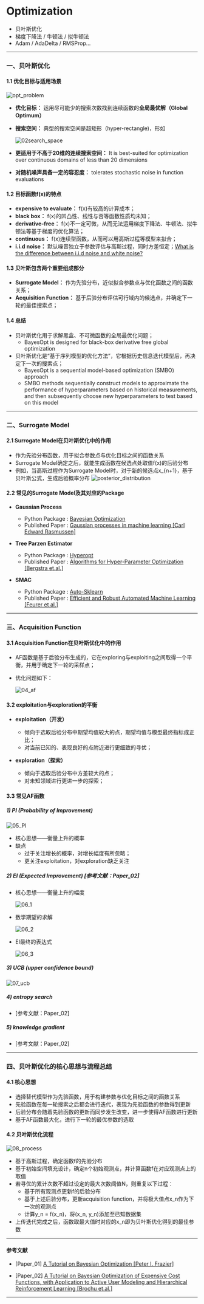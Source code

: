 # Optimization

- 贝叶斯优化
- 梯度下降法 / 牛顿法 / 拟牛顿法
- Adam / AdaDelta / RMSProp...

---

### 一、贝叶斯优化

#### 1.1 优化目标与适用场景

  ![opt_problem](https://github.com/Albertsr/Optimization/blob/master/pic/01opt_problem.jpg)

- **优化目标：** 运用尽可能少的搜索次数找到连续函数的**全局最优解（Global Optimum）** 
- **搜索空间：** 典型的搜索空间是超矩形（hyper-rectangle)，形如 

  ![02search_space](https://github.com/Albertsr/Optimization/blob/master/pic/02search_space.jpg)
  
- **更适用于不高于20维的连续搜索空间：** It is best-suited for optimization over continuous domains of less than 20 dimensions  
- **对随机噪声具备一定的容忍度：** tolerates stochastic noise in function evaluations


#### 1.2 目标函数f(x)的特点  
- **expensive to evaluate：** f(x)有较高的计算成本；
- **black box：** f(x)的凹凸性、线性与否等函数性质均未知；
- **derivative-free：** f(x)不一定可微，从而无法运用梯度下降法、牛顿法、拟牛顿法等基于梯度的优化算法；
- **continuous：** f(x)连续型函数，从而可以用高斯过程等模型来拟合；
- **i.i.d noise：**  默认噪音独立于参数评估与高斯过程，同时方差恒定；[What is the difference between i.i.d noise and white noise? ](https://dsp.stackexchange.com/questions/23881/what-is-the-difference-between-i-i-d-noise-and-white-noise)

#### 1.3 贝叶斯包含两个重要组成部分
- **Surrogate Model：** 作为先验分布，近似拟合参数点与优化函数之间的函数关系；
- **Acquisition Function：** 基于后验分布评估可行域内的候选点，并确定下一轮的最佳搜索点；

#### 1.4 总结
- 贝叶斯优化用于求解黑盒、不可微函数的全局最优化问题；
  - BayesOpt is designed for black-box derivative free global optimization
- 贝叶斯优化是“基于序列模型的优化方法”，它根据历史信息迭代模型后，再决定下一次的搜索点；
  - BayesOpt is a sequential model-based optimization (SMBO) approach
  - SMBO methods sequentially construct models to approximate the performance of hyperparameters based on historical measurements, and then subsequently choose new hyperparameters to test based on this model
  
---

### 二、Surrogate Model

#### 2.1 Surrogate Model在贝叶斯优化中的作用
- 作为先验分布函数，用于拟合参数点与优化目标之间的函数关系
- Surrogate Model确定之后，就能生成函数在候选点处取值f(x)的后验分布
- 例如，当高斯过程作为Surrogate Model时，对于新的候选点x_{n+1}，基于贝叶斯公式，生成后验概率分布
  ![posterior_distribution](https://github.com/Albertsr/Optimization/blob/master/pic/03posterior_distribution.jpg)

#### 2.2 常见的Surrogate Model及其对应的Package
- **Gaussian Process**  
  - Python Package : [Bayesian Optimization](https://github.com/fmfn/BayesianOptimization)
  - Published Paper : [Gaussian processes in machine learning [Carl Edward Rasmussen]](https://www.cs.ubc.ca/~hutter/EARG.shtml/earg/papers05/rasmussen_gps_in_ml.pdf)

- **Tree Parzen Estimator**
  - Python Package : [Hyperopt](https://github.com/hyperopt/hyperopt)
  - Published Paper : [Algorithms for Hyper-Parameter Optimization [Bergstra et.al.]](https://papers.nips.cc/paper/4443-algorithms-for-hyper-parameter-optimization.pdf)
  
- **SMAC**
  - Python Package : [Auto-Sklearn](https://automl.github.io/auto-sklearn/master/)
  - Published Paper : [Efficient and Robust Automated Machine Learning [Feurer et al.]](http://papers.nips.cc/paper/5872-efficient-and-robust-automated-machine-learning.pdf)
  
---

### 三、Acquisition Function
#### 3.1 Acquisition Function在贝叶斯优化中的作用
- AF函数是基于后验分布生成的，它在exploring与exploiting之间取得一个平衡，并用于确定下一轮的采样点；
- 优化问题如下：

  ![04_af](https://github.com/Albertsr/Optimization/blob/master/pic/04_af.jpg)
  
#### 3.2 exploitation与exploration的平衡
- **exploitation（开发）**
  - 倾向于选取后验分布中期望均值较大的点，期望均值与模型最终指标成正比；
  - 对当前已知的、表现良好的点附近进行更细致的寻优；
  
- **exploration（探索）**
  - 倾向于选取后验分布中方差较大的点；
  - 对未知领域进行更进一步的探索； 

#### 3.3 常见AF函数

##### 1) PI (Probability of Improvement)

   ![05_PI](https://github.com/Albertsr/Optimization/blob/master/pic/05_PI.jpg)
   
- 核心思想——衡量上升的概率
- 缺点
  - 过于关注增长的概率，对增长幅度有所忽略；
  - 更关注exploitation，对exploration缺乏关注
  
##### 2) EI (Expected Improvement)  [参考文献：Paper_02]
- 核心思想——衡量上升的幅度

  ![06_1](https://github.com/Albertsr/Optimization/blob/master/pic/06_1.jpg)
  
- 数学期望的求解

  ![06_2](https://github.com/Albertsr/Optimization/blob/master/pic/06_2.jpg)
  
- EI最终的表达式

   ![06_3](https://github.com/Albertsr/Optimization/blob/master/pic/06_3.jpg)
   
##### 3) UCB (upper confidence bound) 
   ![07_ucb](https://github.com/Albertsr/Optimization/blob/master/pic/07_ucb.jpg)

##### 4) entropy search
- [参考文献：Paper_02]
##### 5) knowledge gradient
- [参考文献：Paper_02]

---

### 四、贝叶斯优化的核心思想与流程总结

#### 4.1 核心思想

- 选择替代模型作为先验函数，用于构建参数与优化目标之间的函数关系
- 先验函数在每一轮搜索之后都会进行迭代，表现为先验函数的参数得到更新
- 后验分布会随着先验函数的更新而同步发生改变，进一步使得AF函数进行更新
- 基于AF函数最大化，进行下一轮的最优参数的选取

#### 4.2 贝叶斯优化流程
  
  ![08_process](https://github.com/Albertsr/Optimization/blob/master/pic/08_process.jpg)

- 基于高斯过程，确定函数f的先验分布
- 基于初始空间填充设计，确定n个初始观测点，并计算函数f在对应观测点上的取值
- 若寻优的累计次数不超过设定的最大次数阈值N，则重复以下过程：
  - 基于所有观测点更新f的后验分布
  - 基于上述后验分布，更新acquisition function，并将极大值点x_n作为下一次的观测点
  - 计算y_n = f(x_n)，将(x_n, y_n)添加至已知数据集
- 上传迭代完成之后，函数取最大值时对应的x_n即为贝叶斯优化得到的最佳参数

---

#### 参考文献
- [Paper_01] [A Tutorial on Bayesian Optimization [Peter I. Frazier]](https://arxiv.org/abs/1807.02811)

- [Paper_02] [A Tutorial on Bayesian Optimization of
Expensive Cost Functions, with Application to
Active User Modeling and Hierarchical
Reinforcement Learning [Brochu et.al.]](https://arxiv.org/abs/1012.2599)

---
